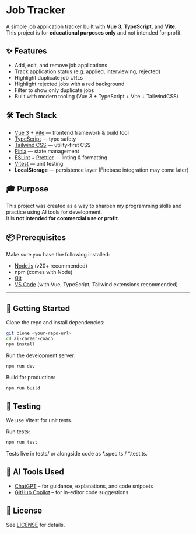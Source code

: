 # Job Tracker

A simple job application tracker built with **Vue 3**, **TypeScript**, and **Vite**.  
This project is for **educational purposes only** and not intended for profit.  

## ✨ Features
- Add, edit, and remove job applications  
- Track application status (e.g. applied, interviewing, rejected)  
- Highlight duplicate job URLs  
- Highlight rejected jobs with a red background  
- Filter to show only duplicate jobs  
- Built with modern tooling (Vue 3 + TypeScript + Vite + TailwindCSS)  

## 🛠️ Tech Stack
- [Vue 3](https://vuejs.org/) + [Vite](https://vitejs.dev/) — frontend framework & build tool
- [TypeScript](https://www.typescriptlang.org/) — type safety
- [Tailwind CSS](https://tailwindcss.com/) — utility-first CSS
- [Pinia](https://pinia.vuejs.org/) — state management
- [ESLint](https://eslint.org/) + [Prettier](https://prettier.io/) — linting & formatting
- [Vitest](https://vitest.dev/) — unit testing
- **LocalStorage** — persistence layer (Firebase integration may come later)

## 🎓 Purpose
This project was created as a way to sharpen my programming skills and practice using AI tools for development.  
It is **not intended for commercial use or profit**.

## 📦 Prerequisites

Make sure you have the following installed:

- [Node.js](https://nodejs.org/) (v20+ recommended)  
- npm (comes with Node)  
- [Git](https://git-scm.com/)  
- [VS Code](https://code.visualstudio.com/) (with Vue, TypeScript, Tailwind extensions recommended)

---

## 🚀 Getting Started

Clone the repo and install dependencies:

```bash
git clone <your-repo-url>
cd ai-career-coach
npm install
```

Run the development server:

```bash
npm run dev
```

Build for production:

```bash
npm run build
```

## 🧪 Testing

We use Vitest
 for unit tests.

Run tests:

```bash
npm run test
```

Tests live in tests/ or alongside code as *.spec.ts / *.test.ts.

## 🤖 AI Tools Used
- [ChatGPT](https://chat.openai.com/) – for guidance, explanations, and code snippets  
- [GitHub Copilot](https://github.com/features/copilot) – for in-editor code suggestions  

## 📜 License
See [LICENSE](./LICENSE) for details.